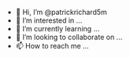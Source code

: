 - 👋 Hi, I’m @patrickrichard5m
- 👀 I’m interested in ...
- 🌱 I’m currently learning ...
- 💞️ I’m looking to collaborate on ...
- 📫 How to reach me ...

<!---
patrickrichard5m/patrickrichard5m is a ✨ special ✨ repository because its `README.md` (this file) appears on your GitHub profile.
You can click the Preview link to take a look at your changes.
--->
